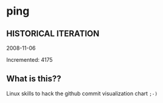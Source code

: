# ping

## HISTORICAL ITERATION
2008-11-06

Incremented: 4175

## What is this?? 
Linux skills to hack the github commit visualization chart `;-)`
